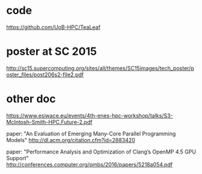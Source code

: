 # code

https://github.com/UoB-HPC/TeaLeaf

# poster at SC 2015

http://sc15.supercomputing.org/sites/all/themes/SC15images/tech_poster/poster_files/post206s2-file2.pdf

# other doc

https://www.esiwace.eu/events/4th-enes-hpc-workshop/talks/S3-McIntosh-Smith-HPC.Future-2.pdf

paper: "An Evaluation of Emerging Many-Core Parallel Programming Models"
http://dl.acm.org/citation.cfm?id=2883420

paper: "Performance Analysis and Optimization of
Clang’s OpenMP 4.5 GPU Support"
http://conferences.computer.org/pmbs/2016/papers/5218a054.pdf
